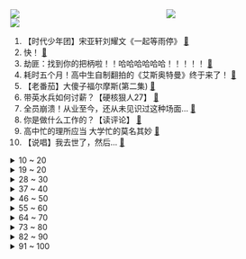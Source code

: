 <div >
	<a style="float:left;width:55%;" href = "https://github.com/anuraghazra/github-readme-stats">
	 <img src = "https://github-readme-stats.vercel.app/api?username=iuuuuuaena&theme=buefy&show_icons=true"/>
	</a>
	<a  style="float:right;width:45%" href = "https://github.com/anuraghazra/github-readme-stats">
	 <img  src="https://github-readme-stats.vercel.app/api/top-langs/?username=anuraghazra&layout=compact"/>
	</a>
	</div>

[![](https://img.shields.io/badge/jxd-@jxdgogogo.xyz-yellowgreen.svg)](https://www.jxdgogogo.xyz)<br>
1. 【时代少年团】宋亚轩刘耀文《一起等雨停》 [:link:](//www.bilibili.com/video/BV1fm4y1d7Tg) <br>
2. 快！ [:link:](//www.bilibili.com/video/BV1Li4y127tD) <br>
3. 劫匪：找到你的把柄啦！！哈哈哈哈哈哈！！！！！ [:link:](//www.bilibili.com/video/BV1W3411L7LS) <br>
4. 耗时五个月！高中生自制翻拍的《艾斯奥特曼》终于来了！ [:link:](//www.bilibili.com/video/BV1FF411J71Q) <br>
5. 【老番茄】大傻子福尔摩斯(第二集) [:link:](//www.bilibili.com/video/BV1k34y1C7CL) <br>
6. 带英水兵如何讨薪？【硬核狠人27】 [:link:](//www.bilibili.com/video/BV1qa411C7ni) <br>
7. 全员崩溃！从业至今，还从未见识过这种场面… [:link:](//www.bilibili.com/video/BV1iP4y1F7Kq) <br>
8. 你是做什么工作的？【读评论】 [:link:](//www.bilibili.com/video/BV1fR4y1L78r) <br>
9. 高中忙的理所应当 大学忙的莫名其妙 [:link:](//www.bilibili.com/video/BV1i34y1C7Mb) <br>
10. 【说唱】我去世了，然后... [:link:](//www.bilibili.com/video/BV1vq4y1t7YN) <br>
<details>
<summary>10 ~ 20</summary>

11. 历时40天、200小时 我终于一命通关了造梦西游3！ [:link:](//www.bilibili.com/video/BV19r4y167pL) <br>
12. 【STN快报第六季21】为了拯救工作室！白金竟说自己可以出来卖！ [:link:](//www.bilibili.com/video/BV1vL411K7UN) <br>
13. 外媒警告运动员“别吃中国肉！” 外国运动员：真香 [:link:](//www.bilibili.com/video/BV1yP4y1F7Do) <br>
14. 日韩实名羡慕！中国人能自由吃瓜，离不开这位奶奶 [:link:](//www.bilibili.com/video/BV1cS4y1k7JC) <br>
15. 一刀下去，全面实现冰墩墩自由！ [:link:](//www.bilibili.com/video/BV18T4y1D7dF) <br>
16. 小姐姐说想要坐在熊身上 熊：来呀来呀 【街头恶作剧挑战66】 [:link:](//www.bilibili.com/video/BV1yT4y1D7mh) <br>
17. 水货佛跳墙？榴莲酸菜鱼？现在网红店都这么野了？【还愿挑战ep08-三号仓库】 [:link:](//www.bilibili.com/video/BV1fS4y1r7CN) <br>
18. 原神2022宣传视频-「来自群星」愿前路永无止境 [:link:](//www.bilibili.com/video/BV1TY41157h1) <br>
19. 来来来！我赌你顶不住这锅《 羊 的 诱 惑 》 [:link:](//www.bilibili.com/video/BV1Hr4y1r79s) <br>
</details>
<details>
<summary>19 ~ 20</summary>

20. 【医学博士】祸从口入，一口吃掉6000只寄生虫？I 人类最容易感染的三种寄生虫 [:link:](//www.bilibili.com/video/BV14u411X7H7) <br>
21. 疯了！好吃到疯了！【会爆浆的鸡腿】非常的哇塞！ [:link:](//www.bilibili.com/video/BV1ju411X7mx) <br>
22. 故地重游，街头喝水，美女环绕。 [:link:](//www.bilibili.com/video/BV1Hu411X7D4) <br>
23. 我有帽子猫啦！ [:link:](//www.bilibili.com/video/BV1ub4y1t7ec) <br>
24. 【李玉刚自投稿】今天真诚地写了一首歌，歌名为《羽生》丨全网首发 [:link:](//www.bilibili.com/video/BV1yF411E7Z2) <br>
25. 可怜的水史莱姆 [:link:](//www.bilibili.com/video/BV1xr4y1r7Vn) <br>
26. 游戏里的你，再强大也没我强大。 [:link:](//www.bilibili.com/video/BV1Y341177yQ) <br>
27. 作为理发师，这是今年剪的最爽的一颗头。 [:link:](//www.bilibili.com/video/BV1AY41157yH) <br>
28. 良心到难以置信的网站推荐9丨全程高能 [:link:](//www.bilibili.com/video/BV1ju411X7Zm) <br>
</details>
<details>
<summary>28 ~ 30</summary>

29. 记住八个规律，想字丑都难 [:link:](//www.bilibili.com/video/BV1CY411L7hN) <br>
30. 生辰纲：危！搞事七人组集结！《水浒传》P9（七星聚义） [:link:](//www.bilibili.com/video/BV1NT4y1Q7dJ) <br>
31. 朋友们，牛皮你们吃过吗？今天分享三种牛皮的做法给大家看看 [:link:](//www.bilibili.com/video/BV1kF411E7X2) <br>
32. 我买了一些好玩的！ [:link:](//www.bilibili.com/video/BV1QF411E7fz) <br>
33. 三年的雪，人们见到都疯了... [:link:](//www.bilibili.com/video/BV1Rm4y1d7SJ) <br>
34. 这一晃居然已经10年了 [:link:](//www.bilibili.com/video/BV1Bq4y1t7AY) <br>
35. 《STAY》完整版来啦！真·经典重现！！！ [:link:](//www.bilibili.com/video/BV1Z44y1J7h7) <br>
36. 【精灵旅社】胯骨轴子扭脱臼 [:link:](//www.bilibili.com/video/BV1w44y1n7tn) <br>
37. 邮局咖啡特此声明 [:link:](//www.bilibili.com/video/BV17r4y1r7mS) <br>
</details>
<details>
<summary>37 ~ 40</summary>

38. 天涯地角有穷时，只有相思无尽处。 [:link:](//www.bilibili.com/video/BV15a411C7Pn) <br>
39. 哥 哥 天 下 第 一 [:link:](//www.bilibili.com/video/BV1Au411R7Gw) <br>
40. 【原神】雷电将军：呐！八重神子快开门啊！ [:link:](//www.bilibili.com/video/BV1rS4y1r7kr) <br>
41. 时隔两月！我终于拼出了史上最巨大帝国装甲车！ [:link:](//www.bilibili.com/video/BV1iT4y1D7Ui) <br>
42. UNOOOOOOO!! [:link:](//www.bilibili.com/video/BV1Pb4y1t71T) <br>
43. 【路温】《豆瓣2.7分》 [:link:](//www.bilibili.com/video/BV1D34y1C7hC) <br>
44. 香菱怒斥钟离吃饭不给钱 [:link:](//www.bilibili.com/video/BV1Br4y167bX) <br>
45. 当英国人和美国人一起说中文……我笑不活了 [:link:](//www.bilibili.com/video/BV1Er4y1r7qz) <br>
46. 全网首吃疣背蜘蛛蟹，全程惊喜连连，差点hold不住 [:link:](//www.bilibili.com/video/BV1TS4y1F7Pe) <br>
</details>
<details>
<summary>46 ~ 50</summary>

47. 别让任何人打乱你的人生节奏！ [:link:](//www.bilibili.com/video/BV1Ma411C7LJ) <br>
48. 切 枪 现 状 [:link:](//www.bilibili.com/video/BV1YL411K79s) <br>
49. 【 逐 渐 离 谱 ！】 [:link:](//www.bilibili.com/video/BV1jR4y1L7DC) <br>
50. 宿舍楼下有只猫卡树上了哈哈哈哈哈哈哈哈哈哈哈哈哈哈哈哈哈哈哈哈哈哈哈哈哈哈哈哈哈哈 [:link:](//www.bilibili.com/video/BV1oR4y1L73B) <br>
51. 广西颠覆认知的 10 大现象 [:link:](//www.bilibili.com/video/BV1Tm4y1o7Jo) <br>
52. “万物皆有灵性” [:link:](//www.bilibili.com/video/BV1vL411K7ad) <br>
53. 离 谱 颜 文 字 网 文 ∠( ᐛ 」∠❀)__ [:link:](//www.bilibili.com/video/BV1t44y1n7cT) <br>
54. 半个月了，冰墩墩终于扬眉吐气了！ [:link:](//www.bilibili.com/video/BV1xS4y1F7Qd) <br>
55. “满级动物行为大赏” [:link:](//www.bilibili.com/video/BV18S4y1r7DX) <br>
</details>
<details>
<summary>55 ~ 60</summary>

56. 【花滑运动员千金】我的表演滑彩排花絮 [:link:](//www.bilibili.com/video/BV1PY411578X) <br>
57. 【中英正式版】Take It Back - 被好友表白但我不想谈恋爱！原创动画音乐手书 腾讯音乐同步独家上线 [:link:](//www.bilibili.com/video/BV1XF411E7xa) <br>
58. 屑狐狸逼👴结婚 【原神动画/八重神子】 [:link:](//www.bilibili.com/video/BV1BZ4y1R7EQ) <br>
59. 缉毒民警牺牲前的最后一餐也没能好好吃 [:link:](//www.bilibili.com/video/BV17m4y1o7nm) <br>
60. 女生看到美女的真实状况 [:link:](//www.bilibili.com/video/BV1sF411E7JE) <br>
61. 【陈虹伊】茉莉花！火苗带你纵享丝滑 [:link:](//www.bilibili.com/video/BV1wa411C7To) <br>
62. “读评论”一句话，观众让我跑了1300公里！ [:link:](//www.bilibili.com/video/BV1ja411C7EM) <br>
63. 恐 怖 生 存 7 [:link:](//www.bilibili.com/video/BV1Nb4y1t737) <br>
64. 三千块钱买条鱼不为吃鱼肉只为吃骨头？一口下肚我直呼离谱！ [:link:](//www.bilibili.com/video/BV1Lm4y1o7nn) <br>
</details>
<details>
<summary>64 ~ 70</summary>

65. 沟通全靠视频通话，顶着ipad出门帮别人约会能有多社死？ [:link:](//www.bilibili.com/video/BV1PR4y1j7MA) <br>
66. 你敢信这是十四年前的动画？ [:link:](//www.bilibili.com/video/BV143411L7Bv) <br>
67. 当你控制了主播！会发生什么？ [:link:](//www.bilibili.com/video/BV1vu411X7xM) <br>
68. 从商场买下一台抓娃娃机，把爪子力度调最高，抓娃娃有多夸张？ [:link:](//www.bilibili.com/video/BV1vT4y1D7iM) <br>
69. b站最“勤奋”博主的一天 [:link:](//www.bilibili.com/video/BV18L411K7hQ) <br>
70. 东北冬天的流动盒饭 [:link:](//www.bilibili.com/video/BV1cu411R7To) <br>
71. 为了给小猫咪减肥，我把我爸的车开烂了... [:link:](//www.bilibili.com/video/BV1vY411V7rn) <br>
72. 墩子：我鬼混回来了 [:link:](//www.bilibili.com/video/BV1JL4y1G7Hs) <br>
73. 《鬼灭之刃·无限游郭篇》 飞碟社都不敢这么编！！ [:link:](//www.bilibili.com/video/BV1gb4y1t7WG) <br>
</details>
<details>
<summary>73 ~ 80</summary>

74. 为什么手碰到山药会奇痒无比？ [:link:](//www.bilibili.com/video/BV1Ab4y1t7Uf) <br>
75. 真实！影视剧里的高中生vs现实中的高中生 [:link:](//www.bilibili.com/video/BV125411o7Ln) <br>
76. 花男朋友的钱玩一整天是什么体验？ [:link:](//www.bilibili.com/video/BV1qS4y1F7Qu) <br>
77. 河南平顶山大雪看台下无人，戏剧依旧表演！为什么戏一开始就必须唱完 [:link:](//www.bilibili.com/video/BV1N34y1y7wH) <br>
78. 在爱情面前闺蜜算什么啊！！ [:link:](//www.bilibili.com/video/BV1Rq4y1t7FB) <br>
79. 大爷问我从哪学的五子棋，我没敢告诉他 [:link:](//www.bilibili.com/video/BV1tr4y167ZA) <br>
80. ⚡️比 比 安 慕 希⚡️ [:link:](//www.bilibili.com/video/BV1JL4y1g7Wc) <br>
81. 别人都觉得我冷冷的，只有你知道我憨憨的 [:link:](//www.bilibili.com/video/BV1SS4y1F7ds) <br>
82. 司机...有亿点...兴奋过头了！！！ [:link:](//www.bilibili.com/video/BV1uY41157kR) <br>
</details>
<details>
<summary>82 ~ 90</summary>

83. 反霸凌机车联盟 [:link:](//www.bilibili.com/video/BV11a411k7Wo) <br>
84. 玩这个要先学会“听话”，再练习“认怂”！ [:link:](//www.bilibili.com/video/BV1VF411E7qK) <br>
85. 那3090TI是不是能把地球炸裂开 [:link:](//www.bilibili.com/video/BV14b4y147S7) <br>
86. 他用一只左脚养活了全家，如果你正经历困难，请一定要看一看 [:link:](//www.bilibili.com/video/BV1jZ4y1k7Qw) <br>
87. 曾经人人喊打，花了好几亿都灭不完的鼠兔，原来是高原的「大功臣」 [:link:](//www.bilibili.com/video/BV19L411K7qZ) <br>
88. 【方舟沙雕动画】夕宝你又再喷墨哦，来吃个饭吧 [:link:](//www.bilibili.com/video/BV1xu411X71m) <br>
89. 满 分 颜 值 [:link:](//www.bilibili.com/video/BV1a3411L7da) <br>
90. 冰壶女神带我逛吃哈尔滨是种什么体验～无广试吃员 [:link:](//www.bilibili.com/video/BV1aP4y1F7hq) <br>
91. 不是雪容融不火，只是它还没“上班” [:link:](//www.bilibili.com/video/BV1Mr4y1r7tm) <br>
</details>
<details>
<summary>91 ~ 100</summary>

92. 我和高中时喜欢的女孩子在一起了 [:link:](//www.bilibili.com/video/BV1u34y1y7tY) <br>
93. 恭喜千金冬奥会金牌夺冠！实至名归！！！ [:link:](//www.bilibili.com/video/BV1Ju411X72A) <br>
94. 你救我儿子一命，我也必须拼尽全力 [:link:](//www.bilibili.com/video/BV1RZ4y1R7GU) <br>
95. “如你所愿” [:link:](//www.bilibili.com/video/BV1Q34y1C7VD) <br>
96. 6分钟讲明白什么是洗钱 [:link:](//www.bilibili.com/video/BV1M34y1C71Z) <br>
97. 拖鞋：这次是鸭子先动的手 [:link:](//www.bilibili.com/video/BV1F44y1n7sZ) <br>
98. 【滑雪喜剧人】我回国啦，感谢中国的粉丝，我爱你们！ [:link:](//www.bilibili.com/video/BV1U34y1C7AN) <br>
99. 最萌身高差的一家，身高差四五十厘米的日常生活是什么样的？ #最萌身高差 #高个子 #老外日常 [:link:](//www.bilibili.com/video/BV1K34y1y7fT) <br>
100. 我们根据大家的艾特买来了各种形式的盲盒... [:link:](//www.bilibili.com/video/BV1E3411L7G5) <br>
</details>
